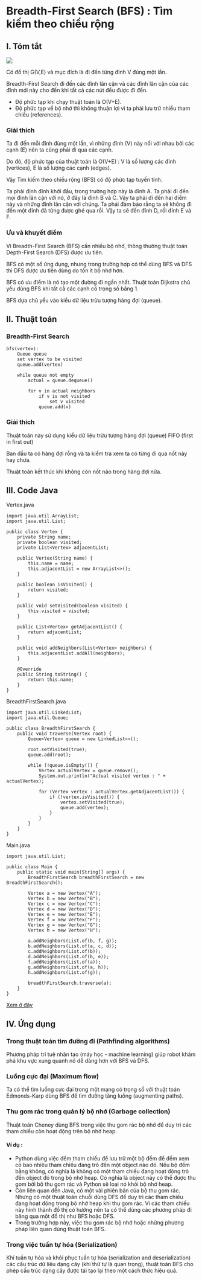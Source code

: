 # Breadth-First Search (BFS) : Tìm kiếm theo chiều rộng

## I. Tóm tắt

![](diagrams/graph1.svg)

Có đồ thị G(V,E) và mục đích là đi đến từng đỉnh V đúng một lần.

Breadth-First Search đi đến các đỉnh lân cận và các đỉnh lân cận của các đỉnh mới này cho đến khi tất cả các nút đều được đi đến.

- Độ phức tạp khi chạy thuật toán là O(V+E).
- Độ phức tạp về bộ nhớ thì không thuận lợi vì ta phải lưu trữ nhiều tham chiếu (references).


### Giải thích

Ta đi đến mỗi đỉnh đúng một lần, vì những đỉnh (V) này nối với nhau bởi các cạnh (E) nên ta cũng phải đi qua các cạnh.

Do đó, độ phức tạp của thuật toán là O(V+E) : V là số lượng các đỉnh (vertices), E là số lượng các cạnh (edges).

Vậy Tìm kiếm theo chiều rộng (BFS) có độ phức tạp tuyến tính.

Ta phải định đỉnh khởi đầu, trong trường hợp này là đỉnh A. Ta phải đi đến mọi đỉnh lân cận với nó, ở đây là đỉnh B và C. Vậy ta phải đi đến hai điểm này và những đỉnh lân cận với chúng. Ta phải đảm bảo rằng ta sẽ không đi đến một đỉnh đã từng được ghé qua rồi. Vậy ta sẽ đến đỉnh D, rồi đỉnh E và F.


### Ưu và khuyết điểm

Vì Breadth-First Search (BFS) cần nhiều bộ nhớ, thông thường thuật toán Depth-First Search (DFS) được ưu tiên.

BFS có một số ứng dụng, nhưng trong trường hợp có thể dùng BFS và DFS thì DFS được ưu tiên dùng do tốn ít bộ nhớ hơn.

BFS có ưu điểm là nó tạo một đường đi ngắn nhất. Thuật toán Dijkstra chủ yếu dùng BFS khi tất cả các cạnh có trọng số bằng 1.

BFS dựa chủ yếu vào kiểu dữ liệu trừu tượng hàng đợi (queue).


## II. Thuật toán

### Breadth-First Search

````
bfs(vertex):
	Queue queue
	set vertex to be visited
	queue.add(vertex)

	while queue not empty
		actual = queue.dequeue()

		for v in actual neighbors
			if v is not visited
				set v visited
			queue.add(v)
````

### Giải thích

Thuật toán này sử dụng kiểu dữ liệu trừu tượng hàng đợi (queue) FIFO (first in first out)

Ban đầu ta có hàng đợi rỗng và ta kiểm tra xem ta có từng đi qua nốt này hay chưa.

Thuật toán kết thúc khi không còn nốt nào trong hàng đợi nữa.


## III. Code Java

Vertex.java
````
import java.util.ArrayList;
import java.util.List;

public class Vertex {
    private String name;
    private boolean visited;
    private List<Vertex> adjacentList;

    public Vertex(String name) {
        this.name = name;
        this.adjacentList = new ArrayList<>();
    }

    public boolean isVisited() {
        return visited;
    }

    public void setVisited(boolean visited) {
        this.visited = visited;
    }

    public List<Vertex> getAdjacentList() {
        return adjacentList;
    }

    public void addNeighbors(List<Vertex> neighbors) {
        this.adjacentList.addAll(neighbors);
    }

    @Override
    public String toString() {
        return this.name;
    }
}
````

BreadthFirstSearch.java
````
import java.util.LinkedList;
import java.util.Queue;

public class BreadthFirstSearch {
    public void traverse(Vertex root) {
        Queue<Vertex> queue = new LinkedList<>();

        root.setVisited(true);
        queue.add(root);

        while (!queue.isEmpty()) {
            Vertex actualVertex = queue.remove();
            System.out.println("Actual visited vertex : " + actualVertex);

            for (Vertex vertex : actualVertex.getAdjacentList()) {
                if (!vertex.isVisited()) {
                    vertex.setVisited(true);
                    queue.add(vertex);
                }
            }
        }
    }
}
````

Main.java
````
import java.util.List;

public class Main {
    public static void main(String[] args) {
        BreadthFirstSearch breadthFirstSearch = new BreadthFirstSearch();

        Vertex a = new Vertex("A");
        Vertex b = new Vertex("B");
        Vertex c = new Vertex("C");
        Vertex d = new Vertex("D");
        Vertex e = new Vertex("E");
        Vertex f = new Vertex("F");
        Vertex g = new Vertex("G");
        Vertex h = new Vertex("H");

        a.addNeighbors(List.of(b, f, g));
        b.addNeighbors(List.of(a, c, d));
        c.addNeighbors(List.of(b));
        d.addNeighbors(List.of(b, e));
        f.addNeighbors(List.of(a));
        g.addNeighbors(List.of(a, h));
        h.addNeighbors(List.of(g));

        breadthFirstSearch.traverse(a);
    }
}
````

[Xem ở đây](../../implementation/breadth_first_search/src)

## IV. Ứng dụng

### Trong thuật toán tìm đường đi (Pathfinding algorithms)
Phương pháp trí tuệ nhân tạo (máy học - machine learning) giúp robot khám phá khu vực xung quanh nó dễ dàng hơn với BFS và DFS.

### Luồng cực đại (Maximum flow)

Ta có thể tìm luồng cực đại trong một mạng có trọng số với thuật toán Edmonds-Karp dùng BFS để tìm đường tăng luồng (augmenting paths).  

### Thu gom rác trong quản lý bộ nhớ (Garbage collection)

Thuật toán Cheney dùng BFS trong việc thu gom rác bộ nhớ để duy trì các tham chiếu còn hoạt động trên bộ nhớ heap.

#### Ví dụ :

- Python dùng việc đếm tham chiếu để lưu trữ một bộ đếm để đếm xem có bao nhiêu tham chiếu đang trỏ đến một object nào đó. Nếu bộ đếm bằng không, có nghĩa là không có một tham chiếu đang hoạt động trỏ đến object đó trong bộ nhớ heap. Có nghĩa là object này có thể được thu gom bởi bộ thu gom rác và Python sẽ loại nó khỏi bộ nhớ heap.
- Còn liên quan đến Java, có một vài phiên bản của bộ thu gom rác. Nhưng có một thuật toán chuỗi dùng DFS để duy trì các tham chiếu đang hoạt động trong bộ nhớ heap khi thu gom rác. Vì các tham chiếu này hình thành đồ thị có hướng nên ta có thể dùng các phương pháp đi băng qua một đồ thị như BFS hoặc DFS.
- Trong trường hợp này, việc thu gom rác bộ nhớ hoặc những phương pháp liên quan dùng thuật toán BFS.

### Trong việc tuần tự hóa (Serialization)

Khi tuần tự hóa và khôi phục tuần tự hóa (serialization and deserialization) các cấu trúc dữ liệu dạng cây (khi thứ tự là quan trọng), thuật toán BFS cho phép cấu trúc dạng cây được tái tạo lại theo một cách thức hiệu quả.



